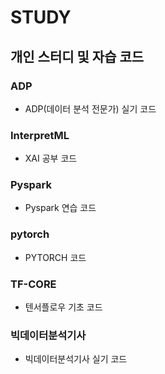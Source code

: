 # STUDY


## 개인 스터디 및 자습 코드


### ADP
- ADP(데이터 분석 전문가) 실기 코드

### InterpretML
- XAI 공부 코드

### Pyspark
- Pyspark 연습 코드

### pytorch
- PYTORCH 코드

### TF-CORE
- 텐서플로우 기초 코드

### 빅데이터분석기사
- 빅데이터분석기사 실기 코드
